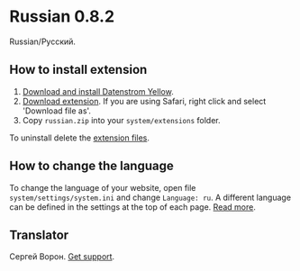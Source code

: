 Russian 0.8.2
=============
Russian/Русский.

## How to install extension

1. [Download and install Datenstrom Yellow](https://github.com/datenstrom/yellow/).
2. [Download extension](https://github.com/datenstrom/yellow-extensions/raw/master/zip/russian.zip). If you are using Safari, right click and select 'Download file as'.
3. Copy `russian.zip` into your `system/extensions` folder.

To uninstall delete the [extension files](update.ini).

## How to change the language

To change the language of your website, open file `system/settings/system.ini` and change `Language: ru`. A different language can be defined in the settings at the top of each page. [Read more](https://developers.datenstrom.se/help/adjusting-system#system-settings).

## Translator

Сергей Ворон. [Get support](https://developers.datenstrom.se/help/support).
